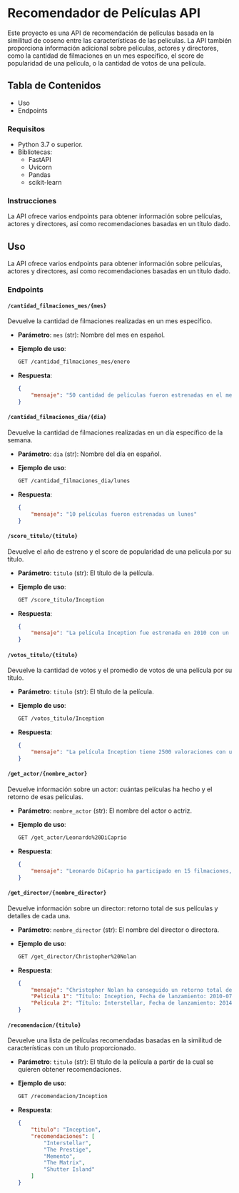 # Recomendador de Películas API

Este proyecto es una API de recomendación de películas basada en la similitud de coseno entre las características de las películas. La API también proporciona información adicional sobre películas, actores y directores, como la cantidad de filmaciones en un mes específico, el score de popularidad de una película, o la cantidad de votos de una película.

## Tabla de Contenidos

- Uso
- Endpoints

### Requisitos
- Python 3.7 o superior.
- Bibliotecas:
  - FastAPI
  - Uvicorn
  - Pandas
  - scikit-learn

### Instrucciones
La API ofrece varios endpoints para obtener información sobre películas, actores y directores, así como recomendaciones basadas en un título dado.

## Uso

La API ofrece varios endpoints para obtener información sobre películas, actores y directores, así como recomendaciones basadas en un título dado.

### Endpoints

#### `/cantidad_filmaciones_mes/{mes}`

Devuelve la cantidad de filmaciones realizadas en un mes específico.

- **Parámetro**: `mes` (str): Nombre del mes en español.

- **Ejemplo de uso**:
    ```bash
    GET /cantidad_filmaciones_mes/enero
    ```

- **Respuesta**:
    ```json
    {
        "mensaje": "50 cantidad de películas fueron estrenadas en el mes de enero"
    }
    ```

#### `/cantidad_filmaciones_dia/{dia}`

Devuelve la cantidad de filmaciones realizadas en un día específico de la semana.

- **Parámetro**: `dia` (str): Nombre del día en español.

- **Ejemplo de uso**:
    ```bash
    GET /cantidad_filmaciones_dia/lunes
    ```

- **Respuesta**:
    ```json
    {
        "mensaje": "10 películas fueron estrenadas un lunes"
    }
    ```

#### `/score_titulo/{titulo}`

Devuelve el año de estreno y el score de popularidad de una película por su título.

- **Parámetro**: `titulo` (str): El título de la película.

- **Ejemplo de uso**:
    ```bash
    GET /score_titulo/Inception
    ```

- **Respuesta**:
    ```json
    {
        "mensaje": "La película Inception fue estrenada en 2010 con un score/popularidad de 8.8"
    }
    ```

#### `/votos_titulo/{titulo}`

Devuelve la cantidad de votos y el promedio de votos de una película por su título.

- **Parámetro**: `titulo` (str): El título de la película.

- **Ejemplo de uso**:
    ```bash
    GET /votos_titulo/Inception
    ```

- **Respuesta**:
    ```json
    {
        "mensaje": "La película Inception tiene 2500 valoraciones con un promedio de 8.5"
    }
    ```

#### `/get_actor/{nombre_actor}`

Devuelve información sobre un actor: cuántas películas ha hecho y el retorno de esas películas.

- **Parámetro**: `nombre_actor` (str): El nombre del actor o actriz.

- **Ejemplo de uso**:
    ```bash
    GET /get_actor/Leonardo%20DiCaprio
    ```

- **Respuesta**:
    ```json
    {
        "mensaje": "Leonardo DiCaprio ha participado en 15 filmaciones, ha conseguido un retorno total de 1500.00 con un promedio de 100.00 por filmación."
    }
    ```

#### `/get_director/{nombre_director}`

Devuelve información sobre un director: retorno total de sus películas y detalles de cada una.

- **Parámetro**: `nombre_director` (str): El nombre del director o directora.

- **Ejemplo de uso**:
    ```bash
    GET /get_director/Christopher%20Nolan
    ```

- **Respuesta**:
    ```json
    {
        "mensaje": "Christopher Nolan ha conseguido un retorno total de 5000.00.",
        "Película 1": "Título: Inception, Fecha de lanzamiento: 2010-07-16, Costo: 160000000, Ganancia: 800000000.",
        "Película 2": "Título: Interstellar, Fecha de lanzamiento: 2014-11-07, Costo: 165000000, Ganancia: 677000000."
    }
    ```

#### `/recomendacion/{titulo}`

Devuelve una lista de películas recomendadas basadas en la similitud de características con un título proporcionado.

- **Parámetro**: `titulo` (str): El título de la película a partir de la cual se quieren obtener recomendaciones.

- **Ejemplo de uso**:
    ```bash
    GET /recomendacion/Inception
    ```

- **Respuesta**:
    ```json
    {
        "titulo": "Inception",
        "recomendaciones": [
            "Interstellar",
            "The Prestige",
            "Memento",
            "The Matrix",
            "Shutter Island"
        ]
    }
    ```
